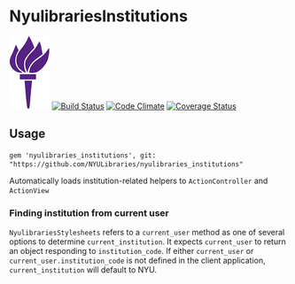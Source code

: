 # NyulibrariesInstitutions

[![NYU](https://github.com/NYULibraries/nyulibraries_stylesheets/blob/master/app/assets/images/nyulibraries_stylesheets/nyu.png)](https://dev.library.nyu.edu)
[![Build Status](https://travis-ci.org/NYULibraries/nyulibraries_institutions.svg)](https://travis-ci.org/NYULibraries/nnyulibraries_institutions)
[![Code Climate](https://codeclimate.com/github/NYULibraries/nyulibraries_institutions/badges/gpa.svg)](https://codeclimate.com/github/NYULibraries/nyulibraries_institutions)
[![Coverage Status](https://coveralls.io/repos/github/NYULibraries/nnyulibraries_institutions/badge.svg?branch=master)](https://coveralls.io/github/NYULibraries/nnyulibraries_institutions?branch=master)

## Usage

```
gem 'nyulibraries_institutions', git: "https://github.com/NYULibraries/nyulibraries_institutions"
```

Automatically loads institution-related helpers to `ActionController` and `ActionView`

### Finding institution from current user

`NyulibrariesStylesheets` refers to a `current_user` method as one of several options to determine `current_institution`. It expects `current_user` to return an object responding to `institution_code`. If either `current_user` or `current_user.institution_code` is not defined in the client application, `current_institution` will default to NYU.
